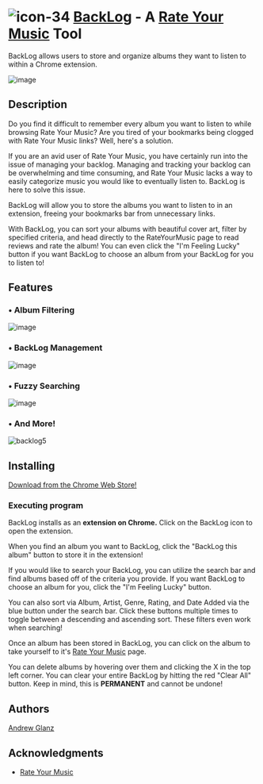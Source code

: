 # ![icon-34](https://github.com/andrewglanzzz/BackLog/assets/60935069/84f7f47f-fbc2-4455-884f-8add78009d9a) [BackLog](https://chrome.google.com/webstore/detail/backlog-for-rate-your-mus/leopcflddppgddfhppgachdogbkmdjfa?hl=en) - A [Rate Your Music](https://rateyourmusic.com/) Tool 


BackLog allows users to store and organize albums they want to listen to within a Chrome extension.

![image](https://github.com/andrewglanzzz/BackLog/assets/60935069/497610aa-f78c-4fdd-95de-29b1de4eb745)

## Description

Do you find it difficult to remember every album you want to listen to while browsing Rate Your Music? Are you tired of your bookmarks being clogged with Rate Your Music links? Well, here's a solution.

If you are an avid user of Rate Your Music, you have certainly run into the issue of managing your backlog. Managing and tracking your backlog can be overwhelming and time consuming, and Rate Your Music lacks a way to easily categorize music you would like to eventually listen to. BackLog is here to solve this issue.

BackLog will allow you to store the albums you want to listen to in an extension, freeing your bookmarks bar from unnecessary links. 

With BackLog, you can sort your albums with beautiful cover art, filter by specified criteria, and head directly to the RateYourMusic page to read reviews and rate the album! You can even click the "I'm Feeling Lucky" button if you want BackLog to choose an album from your BackLog for you to listen to!

## Features

### • Album Filtering  
![image](https://github.com/andrewglanzzz/BackLog/assets/60935069/64c71393-e32e-47aa-a4a2-6079abcc1b16)

### • BackLog Management
![image](https://github.com/andrewglanzzz/BackLog/assets/60935069/60fbc781-ea49-4d9d-be4b-cea41927cc84)

### • Fuzzy Searching  
![image](https://github.com/andrewglanzzz/BackLog/assets/60935069/3f9a996c-dfc3-4079-b39b-8be209a90b53)

### • And More!
![backlog5](https://github.com/andrewglanzzz/BackLog/assets/60935069/686eb2b5-b141-4865-926e-f3a158f514f4)

## Installing

[Download from the Chrome Web Store!](https://chrome.google.com/webstore/detail/backlog-for-rate-your-mus/leopcflddppgddfhppgachdogbkmdjfa?hl=en)

### Executing program

BackLog installs as an **extension on Chrome.** Click on the BackLog icon to open the extension.  

When you find an album you want to BackLog, click the "BackLog this album" button to store it in the extension!  

If you would like to search your BackLog, you can utilize the search bar and find albums based off of the criteria you provide. If you want BackLog to choose an album for you, click the "I'm Feeling Lucky" button.

You can also sort via Album, Artist, Genre, Rating, and Date Added via the blue button under the search bar. Click these buttons multiple times to toggle between a descending and ascending sort. These filters even work when searching!

Once an album has been stored in BackLog, you can click on the album to take yourself to it's [Rate Your Music](https://rateyourmusic.com/) page.  

You can delete albums by hovering over them and clicking the X in the top left corner. You can clear your entire BackLog by hitting the red "Clear All" button. Keep in mind, this is **PERMANENT** and cannot be undone!

## Authors

[Andrew Glanz](https://github.com/andrewglanzzz)

## Acknowledgments

- [Rate Your Music](https://rateyourmusic.com/)
